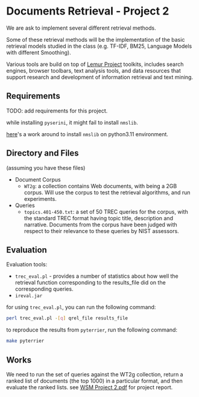 # Documents Retrieval - Project 2

We are ask to implement several different retrieval methods. 

Some of these retrieval methods will be the implementation of the basic retrieval models studied in the class (e.g. TF-IDF, BM25, Language Models with different Smoothing). 

Various tools are build on top of [Lemur Project](http://www.lemurproject.org/) toolkits, includes search engines, browser toolbars, text analysis tools, and data resources that support research and development of information retrieval and text mining.

## Requirements

TODO: add requirements for this project.

while installing `pyserini`, it might fail to install `nmslib`.

[here](https://github.com/nmslib/nmslib/issues/538#issuecomment-1735283499)'s a work around to install `nmslib` on python3.11 environment.

## Directory and Files

(assuming you have these files)

- Document Corpus
  - `WT2g`: a collection contains Web documents, with being a 2GB corpus. Will use the corpus to test the retrieval algorithms, and run experiments.
- Queries
  - `topics.401-450.txt`: a set of 50 TREC queries for the corpus, with the standard TREC format having topic title, description and narrative. Documents from the corpus have been judged with respect to their relevance to these queries by NIST assessors.

## Evaluation

Evaluation tools:

- `trec_eval.pl` - provides a number of statistics about how well the retrieval function corresponding to the results_file did on the corresponding queries.
- `ireval.jar`

for using `trec_eval.pl`, you can run the following command:

```bash
perl trec_eval.pl -[q] qrel_file results_file
```

to reproduce the results from `pyterrier`, run the following command:

```bash
make pyterrier
```

## Works

We need to run the set of queries against the WT2g collection, return a ranked list of documents (the top 1000) in a particular format, and then evaluate the ranked lists.
see [WSM Project 2.pdf](WSM%20Project%202.pdf) for project report.
